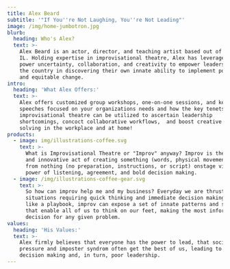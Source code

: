 ```yaml
---
title: Alex Beard
subtitle: '"If You''re Not Laughing, You''re Not Leading"'
image: /img/home-jumbotron.jpg
blurb:
  heading: Who's Alex?
  text: >-
    Alex Beard is an actor, director, and teaching artist based out of Chicago,
    IL. Holding expertise in improvisational theatre, Alex has leveraged the
    power uncertainty, collaboration, and creativity to empower leaders across
    the country in discovering their own innate ability to implement positive
    and equitable change. 
intro:
  heading: 'What Alex Offers:'
  text: >-
    Alex offers customized group workshops, one-on-one sessions, and keynote
    speeches focused on your organizations needs and how the key tenets of
    improvisational theatre can be utilized to ascertain leadership
    shortcomings, concoct collaborative workflows,  and boost creative problem
    solving in the workplace and at home! 
products:
  - image: img/illustrations-coffee.svg
    text: >-
      What is Improvisational Theatre or "Improv" anyway? Improv is the simple
      and innovative act of creating something (words, physical movement, etc.)
      from nothing (no preparation, instructions, or script) onstage via the
      power of listening, agreement, and bold decision making. 
  - image: /img/illustrations-coffee-gear.svg
    text: >-
      So how can improv help me and my business? Everyday we are thrust into
      situations requiring quick thinking and immediate decision making. Much
      like a playbook, improv can expose a set of innate patterns and skills
      that enable all of us to think on our feet, making the most informed
      decision for any given problem.
values:
  heading: 'His Values:'
  text: >-
    Alex firmly believes that everyone has the power to lead, that societal
    pressure and imposter syndrom often get the best of us, leading to poor
    decision making and, in turn, poor leadership.
---
```


